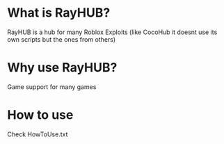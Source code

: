 # What is RayHUB?
RayHUB is a hub for many Roblox Exploits (like CocoHub it doesnt use its own scripts but the ones from others)

# Why use RayHUB?
Game support for many games

# How to use
Check HowToUse.txt
